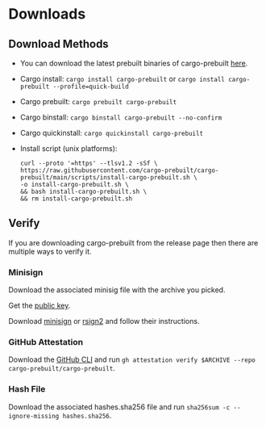 # Downloads

## Download Methods

- You can download the latest prebuilt binaries of cargo-prebuilt
  [here](https://github.com/cargo-prebuilt/cargo-prebuilt/releases/latest).
- Cargo install: `cargo install cargo-prebuilt` or
  `cargo install cargo-prebuilt --profile=quick-build`
- Cargo prebuilt: `cargo prebuilt cargo-prebuilt`
- Cargo binstall: `cargo binstall cargo-prebuilt --no-confirm`
- Cargo quickinstall: `cargo quickinstall cargo-prebuilt`
- Install script (unix platforms):

  ```shell
  curl --proto '=https' --tlsv1.2 -sSf \
  https://raw.githubusercontent.com/cargo-prebuilt/cargo-prebuilt/main/scripts/install-cargo-prebuilt.sh \
  -o install-cargo-prebuilt.sh \
  && bash install-cargo-prebuilt.sh \
  && rm install-cargo-prebuilt.sh
  ```

## Verify

If you are downloading cargo-prebuilt from the release page then there are
multiple ways to verify it.

### Minisign

Download the associated minisig file with the archive you picked.

Get the [public key](https://github.com/cargo-prebuilt/cargo-prebuilt/blob/main/keys/cargo-prebuilt.pub.base64).

Download [minisign](https://jedisct1.github.io/minisign/) or
[rsign2](https://github.com/jedisct1/rsign2) and follow their instructions.

### GitHub Attestation

Download the [GitHub CLI](https://cli.github.com/) and run
`gh attestation verify $ARCHIVE --repo cargo-prebuilt/cargo-prebuilt`.

### Hash File

Download the associated hashes.sha256 file and run
`sha256sum -c --ignore-missing hashes.sha256`.
